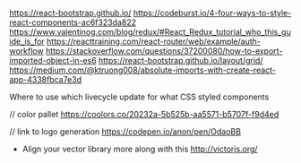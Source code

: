 https://react-bootstrap.github.io/
https://codeburst.io/4-four-ways-to-style-react-components-ac6f323da822
https://www.valentinog.com/blog/redux/#React_Redux_tutorial_who_this_guide_is_for
https://reacttraining.com/react-router/web/example/auth-workflow
https://stackoverflow.com/questions/37200080/how-to-export-imported-object-in-es6
https://react-bootstrap.github.io/layout/grid/
https://medium.com/@ktruong008/absolute-imports-with-create-react-app-4338fbca7e3d

Where to use which livecycle update for what
CSS styled components

// color pallet
https://coolors.co/20232a-5b525b-aa5571-b5707f-f9d4ed

// link to logo generation
https://codepen.io/anon/pen/OdaoBB

- Align your vector library more along with this http://victorjs.org/